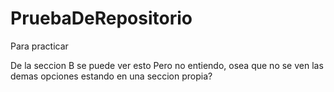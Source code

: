 # PruebaDeRepositorio
Para practicar


De la seccion B se puede ver esto
Pero no entiendo, osea que no se ven las demas opciones estando en una seccion propia?
